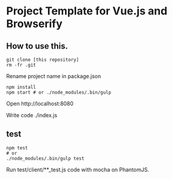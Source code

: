 # Project Template for Vue.js and Browserify

## How to use this.

```
git clone [this repository]
rm -fr .git
```

Rename project name in package.json

```
npm install
npm start # or ./node_modules/.bin/gulp
```

Open http://localhost:8080

Write code ./index.js

## test

```
npm test
# or
./node_modules/.bin/gulp test
```

Run test/client/**_test.js code with mocha on PhantomJS.
